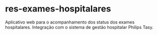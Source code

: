 # res-exames-hospitalares
Aplicativo web para o acompanhamento dos status dos exames hospitalares.
Integração com o sistema de gestão hospitalar Philips Tasy.
